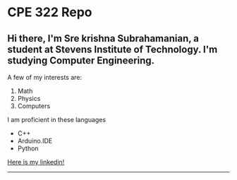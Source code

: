 # CPE 322 Repo
## **Hi there, I'm Sre krishna Subrahamanian, a student at Stevens Institute of Technology. I'm studying Computer Engineering.**

A few of my interests are:
1. Math
2. Physics
3. Computers

I am proficient in these languages
- C++
- Arduino.IDE
- Python

[Here is my linkedin!](https://www.linkedin.com/in/srekrishnasubrahamanian/)

-----------

